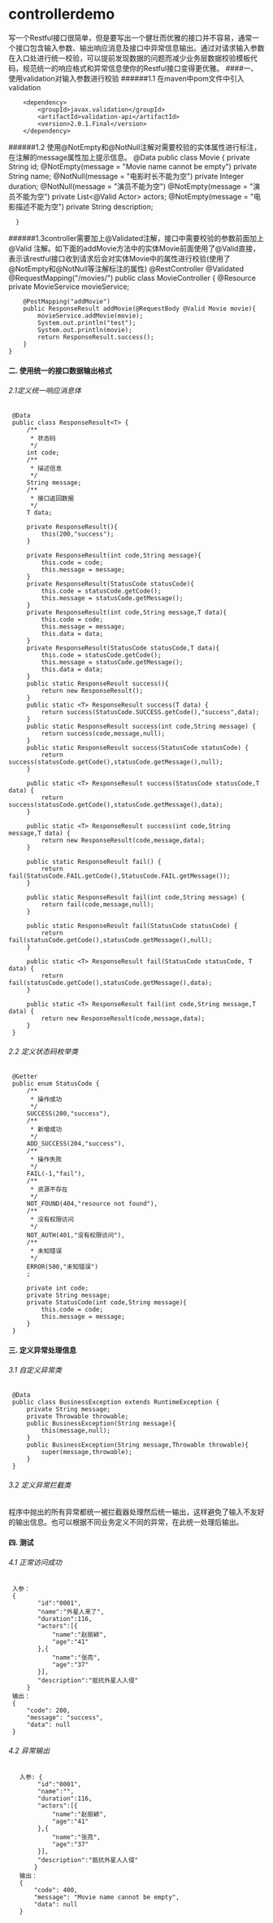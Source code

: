 # controllerdemo
 写一个Restful接口很简单，但是要写出一个健壮而优雅的接口并不容易，通常一个接口包含输入参数、输出响应消息及接口中异常信息输出。通过对请求输入参数在入口处进行统一校验，可以提前发现数据的问题而减少业务层数据校验模板代码，规范统一的响应格式和异常信息使你的Restful接口变得更优雅。
####一、使用validation对输入参数进行校验
######1.1 在maven中pom文件中引入 validation
<!-- https://mvnrepository.com/artifact/javax.validation/validation-api -->
        <dependency>
            <groupId>javax.validation</groupId>
            <artifactId>validation-api</artifactId>
            <version>2.0.1.Final</version>
        </dependency>
######1.2 使用@NotEmpty和@NotNull注解对需要校验的实体属性进行标注，在注解的message属性加上提示信息。
      @Data
      public class Movie {
          private String id;
          @NotEmpty(message = "Movie name cannot be empty")
          private String name;
          @NotNull(message = "电影时长不能为空")
          private Integer duration;
          @NotNull(message = "演员不能为空")
          @NotEmpty(message = "演员不能为空")
          private List<@Valid Actor> actors;
          @NotEmpty(message = "电影描述不能为空")
          private String description;
          
      }
 ######1.3controller需要加上@Validated注解，接口中需要校验的参数前面加上@Valid 注解。如下面的addMovie方法中的实体Movie前面使用了@Valid直接，表示该restful接口收到请求后会对实体Movie中的属性进行校验(使用了@NotEmpty和@NotNull等注解标注的属性)
    @RestController
    @Validated
    @RequestMapping("/movies/")
    public class MovieController {
        @Resource
        private MovieService movieService;
    
    
        @PostMapping("addMovie")
        public ResponseResult addMovie(@RequestBody @Valid Movie movie){
            movieService.addMovie(movie);
            System.out.println("test");
            System.out.println(movie);
            return ResponseResult.success();
        }
    }
 #### 二. 使用统一的接口数据输出格式
 ###### 2.1定义统一响应消息体
     @Data
     public class ResponseResult<T> {
         /**
          * 状态码
          */
         int code;
         /**
          * 描述信息
          */
         String message;
         /**
          * 接口返回数据
          */
         T data;
     
         private ResponseResult(){
             this(200,"success");
         }
     
         private ResponseResult(int code,String message){
             this.code = code;
             this.message = message;
         }
         private ResponseResult(StatusCode statusCode){
             this.code = statusCode.getCode();
             this.message = statusCode.getMessage();
         }
         private ResponseResult(int code,String message,T data){
             this.code = code;
             this.message = message;
             this.data = data;
         }
         private ResponseResult(StatusCode statusCode,T data){
             this.code = statusCode.getCode();
             this.message = statusCode.getMessage();
             this.data = data;
         }
         public static ResponseResult success(){
             return new ResponseResult();
         }
         public static <T> ResponseResult success(T data) {
             return success(StatusCode.SUCCESS.getCode(),"success",data);
         }
         public static ResponseResult success(int code,String message) {
             return success(code,message,null);
         }
         public static ResponseResult success(StatusCode statusCode) {
             return success(statusCode.getCode(),statusCode.getMessage(),null);
         }
     
         public static <T> ResponseResult success(StatusCode statusCode,T data) {
             return success(statusCode.getCode(),statusCode.getMessage(),data);
         }
     
         public static <T> ResponseResult success(int code,String message,T data) {
             return new ResponseResult(code,message,data);
         }
     
         public static ResponseResult fail() {
             return fail(StatusCode.FAIL.getCode(),StatusCode.FAIL.getMessage());
         }
     
         public static ResponseResult fail(int code,String message) {
             return fail(code,message,null);
         }
     
         public static ResponseResult fail(StatusCode statusCode) {
             return fail(statusCode.getCode(),statusCode.getMessage(),null);
         }
     
         public static <T> ResponseResult fail(StatusCode statusCode, T data) {
             return fail(statusCode.getCode(),statusCode.getMessage(),data);
         }
     
         public static <T> ResponseResult fail(int code,String message,T data) {
             return new ResponseResult(code,message,data);
         }
     }
 ###### 2.2 定义状态码枚举类
     @Getter
     public enum StatusCode {
         /**
          * 操作成功
          */
         SUCCESS(200,"success"),
         /**
          * 新增成功
          */
         ADD_SUCCESS(204,"success"),
         /**
          * 操作失败
          */
         FAIL(-1,"fail"),
         /**
          * 资源不存在
          */
         NOT_FOUND(404,"resource not found"),
         /**
          * 没有权限访问
          */
         NOT_AUTH(401,"没有权限访问"),
         /**
          * 未知错误
          */
         ERROR(500,"未知错误")
         ;
     
         private int code;
         private String message;
         private StatusCode(int code,String message){
             this.code = code;
             this.message = message;
         }
     }
 #### 三. 定义异常处理信息
 ###### 3.1 自定义异常类
     @Data
     public class BusinessException extends RuntimeException {
         private String message;
         private Throwable throwable;
         public BusinessException(String message){
             this(message,null);
         }
         public BusinessException(String message,Throwable throwable){
             super(message,throwable);
         }
     }
 ###### 3.2 定义异常拦截类
 程序中抛出的所有异常都统一被拦截器处理然后统一输出，这样避免了输入不友好的输出信息。也可以根据不同业务定义不同的异常，在此统一处理后输出。
 #### 四. 测试
 ###### 4.1 正常访问成功
     入参： 
     {
            "id":"0001",
            "name":"外星人来了",
            "duration":116,
            "actors":[{
                "name":"赵丽颖",
                "age":"41"
            },{
                "name":"张亮",
                "age":"37"
            }],
            "description":"抵抗外星人入侵"
         }
     输出：
     {
         "code": 200,
         "message": "success",
         "data": null
     }
 ###### 4.2 异常输出
       入参: {
            "id":"0001",
            "name":"",
            "duration":116,
            "actors":[{
                "name":"赵丽颖",
                "age":"41"
            },{
                "name":"张亮",
                "age":"37"
            }],
            "description":"抵抗外星人入侵"
           }
       输出：
       {
           "code": 400,
           "message": "Movie name cannot be empty",
           "data": null
       }
